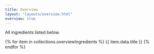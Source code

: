 ```yaml
---
title: Overview
layout: "layouts/overview.html"
overview: true
---
```


All ingredients listed below.

{% for item in collections.overviewIngredients %}
{{ item.data.title }}
{% endfor %}
